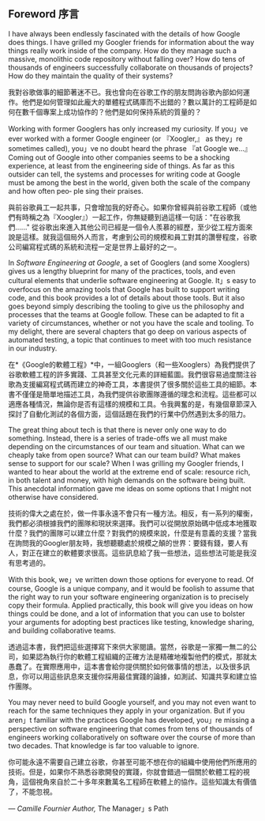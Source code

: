 ## Foreword 序言

I have always been endlessly fascinated with the details of how Google does things. I have grilled my Googler friends for information about the way things really work inside of the company. How do they manage such a massive, monolithic code repository without falling over? How do tens of thousands of engineers successfully collaborate on thousands of projects? How do they maintain the quality of their systems?

我對谷歌做事的細節著迷不已。我也曾向在谷歌工作的朋友問詢谷歌內部如何運作。他們是如何管理如此龐大的單體程式碼庫而不出錯的？數以萬計的工程師是如何在數千個專案上成功協作的？他們是如何保持系統的質量的？

Working with former Googlers has only increased my curiosity. If you」ve ever worked with a former Google engineer (or 『Xoogler,』 as they」re sometimes called), you」ve no doubt heard the phrase 『at Google we…』 Coming out of Google into other companies seems to be a shocking experience, at least from the engineering side of things. As far as this outsider can tell, the systems and processes for writing code at Google must be among the best in the world, given both the scale of the company and how often peo‐ ple sing their praises.

與前谷歌員工一起共事，只會增加我的好奇心。如果你曾經與前谷歌工程師（或他們有時稱之為『Xoogler』）一起工作，你無疑聽到過這樣一句話："在谷歌我們......" 從谷歌出來進入其他公司已經是一個令人羨慕的經歷，至少從工程方面來說是這樣。就我這個局外人而言，考慮到公司的規模和員工對其的讚譽程度，谷歌公司編寫程式碼的系統和流程一定是世界上最好的之一。

In *Software Engineering at Google*, a set of Googlers (and some Xooglers) gives us a lengthy blueprint for many of the practices, tools, and even cultural elements that underlie software engineering at Google. It」s easy to overfocus on the amazing tools that Google has built to support writing code, and this book provides a lot of details about those tools. But it also goes beyond simply describing the tooling to give us the philosophy and processes that the teams at Google follow. These can be adapted to fit a variety of circumstances, whether or not you have the scale and tooling. To my delight, there are several chapters that go deep on various aspects of automated testing, a topic that continues to meet with too much resistance in our industry.

在*《Google的軟體工程》*中，一組Googlers（和一些Xooglers）為我們提供了谷歌軟體工程的許多實踐、工具甚至文化元素的詳細藍圖。我們很容易過度關注谷歌為支援編寫程式碼而建立的神奇工具，本書提供了很多關於這些工具的細節。本書不僅僅是簡單地描述工具，為我們提供谷歌團隊遵循的理念和流程。這些都可以適應各種情況，無論你是否有這樣的規模和工具。令我興奮的是，有幾個章節深入探討了自動化測試的各個方面，這個話題在我們的行業中仍然遇到太多的阻力。

The great thing about tech is that there is never only one way to do something. Instead, there is a series of trade-offs we all must make depending on the circumstances of our team and situation. What can we cheaply take from open source? What can our team build? What makes sense to support for our scale? When I was grilling my Googler friends, I wanted to hear about the world at the extreme end of scale: resource rich, in both talent and money, with high demands on the software being built. This anecdotal information gave me ideas on some options that I might not otherwise have considered.

技術的偉大之處在於，做一件事永遠不會只有一種方法。相反，有一系列的權衡，我們都必須根據我們的團隊和現狀來選擇。我們可以從開放原始碼中低成本地獲取什麼？我們的團隊可以建立什麼？對我們的規模來說，什麼是有意義的支援？當我在詢問我的Googler朋友時，我想聽聽處於規模之顛的世界：要錢有錢，要人有人，對正在建立的軟體要求很高。這些訊息給了我一些想法，這些想法可能是我沒有思考過的。

With this book, we」ve written down those options for everyone to read. Of course, Google is a unique company, and it would be foolish to assume that the right way to run your software engineering organization is to precisely copy their formula. Applied practically, this book will give you ideas on how things could be done, and a lot of information that you can use to bolster your arguments for adopting best practices like testing, knowledge sharing, and building collaborative teams.

透過這本書，我們把這些選擇寫下來供大家閱讀。當然，谷歌是一家獨一無二的公司，如果認為執行你的軟體工程組織的正確方法是精確地複製他們的模式，那就太愚蠢了。在實際應用中，這本書會給你提供關於如何做事情的想法，以及很多訊息，你可以用這些訊息來支援你採用最佳實踐的論據，如測試、知識共享和建立協作團隊。

You may never need to build Google yourself, and you may not even want to reach for the same techniques they apply in your organization. But if you aren」t familiar with the practices Google has developed, you」re missing a perspective on software engineering that comes from tens of thousands of engineers working collaboratively on software over the course of more than two decades. That knowledge is far too valuable to ignore.

你可能永遠不需要自己建立谷歌，你甚至可能不想在你的組織中使用他們所應用的技術。但是，如果你不熟悉谷歌開發的實踐，你就會錯過一個關於軟體工程的視角，這個視角來自於二十多年來數萬名工程師在軟體上的協作。這些知識太有價值了，不能忽視。

 

*— Camille Fournier* *Author,* The Manager」s Path